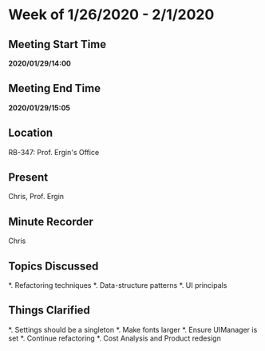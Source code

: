 # Week of 1/26/2020 - 2/1/2020

## Meeting Start Time

**2020/01/29/14:00**

## Meeting End Time

**2020/01/29/15:05**

## Location

RB-347: Prof. Ergin's Office

## Present

Chris, Prof. Ergin

## Minute Recorder

Chris

## Topics Discussed

*. Refactoring techniques
*. Data-structure patterns
*. UI principals

## Things Clarified

*. Settings should be a singleton
*. Make fonts larger
*. Ensure UIManager is set
*. Continue refactoring
*. Cost Analysis and Product redesign
